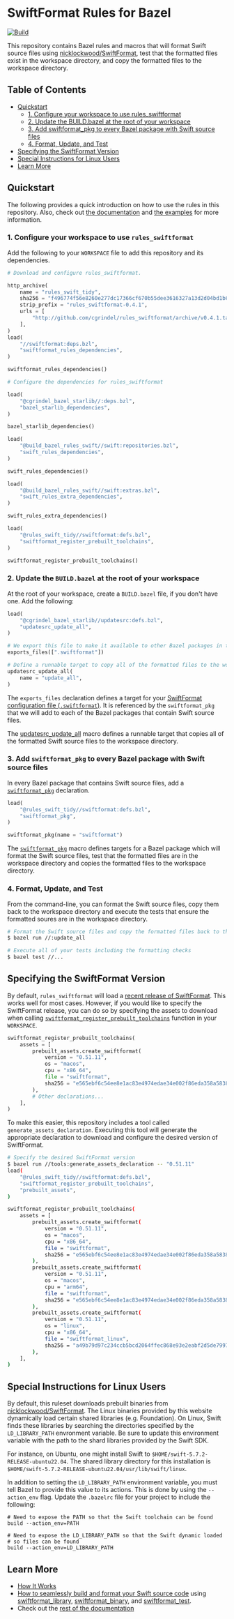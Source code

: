 # SwiftFormat Rules for Bazel

[![Build](https://github.com/cgrindel/rules_swiftformat/actions/workflows/ci.yml/badge.svg?event=schedule)](https://github.com/cgrindel/rules_swiftformat/actions/workflows/ci.yml)

This repository contains Bazel rules and macros that will format Swift source files using
[nicklockwood/SwiftFormat](https://github.com/nicklockwood/SwiftFormat), test that the formatted
files exist in the workspace directory, and copy the formatted files to the workspace directory.

## Table of Contents

* [Quickstart](#quickstart)
  * [1\. Configure your workspace to use rules\_swiftformat](#1-configure-your-workspace-to-use-rules_swiftformat)
  * [2\. Update the BUILD\.bazel at the root of your workspace](#2-update-the-buildbazel-at-the-root-of-your-workspace)
  * [3\. Add swiftformat\_pkg to every Bazel package with Swift source files](#3-add-swiftformat_pkg-to-every-bazel-package-with-swift-source-files)
  * [4\. Format, Update, and Test](#4-format-update-and-test)
* [Specifying the SwiftFormat Version](#specifying-the-swiftformat-version)
* [Special Instructions for Linux Users](#special-instructions-for-linux-users)
* [Learn More](#learn-more)

<a id="#quickstart"></a>
## Quickstart

The following provides a quick introduction on how to use the rules in this repository. Also, check
out [the documentation](/doc/) and [the examples](/examples/) for more information.

### 1. Configure your workspace to use `rules_swiftformat`

Add the following to your `WORKSPACE` file to add this repository and its dependencies.

<!-- BEGIN WORKSPACE SNIPPET -->
```python
# Download and configure rules_swiftformat.

http_archive(
    name = "rules_swift_tidy",
    sha256 = "f496774f56e8260e277dc17366cf670b55dee3616327a13d2d04bd1b62cdcc88",
    strip_prefix = "rules_swiftformat-0.4.1",
    urls = [
        "http://github.com/cgrindel/rules_swiftformat/archive/v0.4.1.tar.gz",
    ],
)
load(
    "//swiftformat:deps.bzl",
    "swiftformat_rules_dependencies",
)

swiftformat_rules_dependencies()

# Configure the dependencies for rules_swiftformat

load(
    "@cgrindel_bazel_starlib//:deps.bzl",
    "bazel_starlib_dependencies",
)

bazel_starlib_dependencies()

load(
    "@build_bazel_rules_swift//swift:repositories.bzl",
    "swift_rules_dependencies",
)

swift_rules_dependencies()

load(
    "@build_bazel_rules_swift//swift:extras.bzl",
    "swift_rules_extra_dependencies",
)

swift_rules_extra_dependencies()

load(
    "@rules_swift_tidy//swiftformat:defs.bzl",
    "swiftformat_register_prebuilt_toolchains",
)

swiftformat_register_prebuilt_toolchains()
```
<!-- END WORKSPACE SNIPPET -->

### 2. Update the `BUILD.bazel` at the root of your workspace

At the root of your workspace, create a `BUILD.bazel` file, if you don't have one. Add the
following:

```python
load(
    "@cgrindel_bazel_starlib//updatesrc:defs.bzl",
    "updatesrc_update_all",
)

# We export this file to make it available to other Bazel packages in the workspace.
exports_files([".swiftformat"])

# Define a runnable target to copy all of the formatted files to the workspace directory.
updatesrc_update_all(
    name = "update_all",
)
```

The `exports_files` declaration defines a target for your [SwiftFormat configuration file
(`.swiftformat`)](https://github.com/nicklockwood/SwiftFormat#config-file). It is referenced by the
`swiftformat_pkg` that we will add to each of the Bazel packages that contain Swift source files.

The [updatesrc_update_all](https://github.com/cgrindel/bazel-starlib/blob/main/doc/updatesrc/rules_and_macros_overview.md#updatesrc_update_all)
macro defines a runnable target that copies all of the formatted Swift source files to the workspace
directory.


### 3. Add `swiftformat_pkg` to every Bazel package with Swift source files

In every Bazel package that contains Swift source files, add a
[`swiftformat_pkg`](/doc/rules_and_macros_overview.md#swiftformat_pkg) declaration.

```python
load(
    "@rules_swift_tidy//swiftformat:defs.bzl",
    "swiftformat_pkg",
)

swiftformat_pkg(name = "swiftformat")
```

The [`swiftformat_pkg`](/doc/rules_and_macros_overview.md#swiftformat_pkg) macro defines targets for
a Bazel package which will format the Swift source files, test that the formatted files are in the
workspace directory and copies the formatted files to the workspace directory.

### 4. Format, Update, and Test

From the command-line, you can format the Swift source files, copy them back to the workspace
directory and execute the tests that ensure the formatted soures are in the workspace directory.

```sh
# Format the Swift source files and copy the formatted files back to the workspace directory
$ bazel run //:update_all

# Execute all of your tests including the formatting checks
$ bazel test //...
```

## Specifying the SwiftFormat Version

By default, `rules_swiftformat` will load a [recent release of
SwiftFormat](https://github.com/nicklockwood/SwiftFormat/releases). This works well for most cases.
However, if you would like to specify the SwiftFormat release, you can do so by specifying the
assets to download when calling [`swiftformat_register_prebuilt_toolchains`](/doc/repository_rules_overview.md#swiftformat_register_prebuilt_toolchains) function in your `WORKSPACE`.

```python
swiftformat_register_prebuilt_toolchains(
    assets = [
        prebuilt_assets.create_swiftformat(
            version = "0.51.11",
            os = "macos",
            cpu = "x86_64",
            file = "swiftformat",
            sha256 = "e565ebf6c54ee8e1ac83e4974edae34e002f86eda358a5838c0171f32f00ab20",
        ),
        # Other declarations...
    ],
)
```

To make this easier, this repository includes a tool called `generate_assets_declaration`. Executing
this tool will generate the appropriate declaration to download and configure the desired version of
SwiftFormat.

```sh
# Specify the desired SwiftFormat version 
$ bazel run //tools:generate_assets_declaration -- "0.51.11"
load(
    "@rules_swift_tidy//swiftformat:defs.bzl",
    "swiftformat_register_prebuilt_toolchains",
    "prebuilt_assets",
)

swiftformat_register_prebuilt_toolchains(
    assets = [
        prebuilt_assets.create_swiftformat(
            version = "0.51.11",
            os = "macos",
            cpu = "x86_64",
            file = "swiftformat",
            sha256 = "e565ebf6c54ee8e1ac83e4974edae34e002f86eda358a5838c0171f32f00ab20",
        ),
        prebuilt_assets.create_swiftformat(
            version = "0.51.11",
            os = "macos",
            cpu = "arm64",
            file = "swiftformat",
            sha256 = "e565ebf6c54ee8e1ac83e4974edae34e002f86eda358a5838c0171f32f00ab20",
        ),
        prebuilt_assets.create_swiftformat(
            version = "0.51.11",
            os = "linux",
            cpu = "x86_64",
            file = "swiftformat_linux",
            sha256 = "a49b79d97c234ccb5bcd2064ffec868e93e2eabf2d5de79974ca3802d8e389ec",
        ),
    ],
)
```

## Special Instructions for Linux Users

By default, this ruleset downloads prebuilt binaries from
[nicklockwood/SwiftFormat](https://github.com/nicklockwood/SwiftFormat). The Linux binaries provided
by this website dynamically load certain shared libraries (e.g. Foundation). On Linux, Swift
finds these libraries by searching the directories specified by the `LD_LIBRARY_PATH` envronment
variable.  Be sure to update this environment variable with the path to the shard libraries provided
by the Swift SDK.

For instance, on Ubuntu, one might install Swift to `$HOME/swift-5.7.2-RELEASE-ubuntu22.04`. The
shared library directory for this installation is 
`$HOME/swift-5.7.2-RELEASE-ubuntu22.04/usr/lib/swift/linux`.

In addition to setting the `LD_LIBRARY_PATH` environment variable, you must tell Bazel to provide
this value to its actions. This is done by using the `--action_env` flag. Update the `.bazelrc` file
for your project to include the following:

```
# Need to expose the PATH so that the Swift toolchain can be found
build --action_env=PATH

# Need to expose the LD_LIBRARY_PATH so that the Swift dynamic loaded 
# so files can be found
build --action_env=LD_LIBRARY_PATH
```

## Learn More

- [How It Works](/doc/how_it_works.md)
- [How to seamlessly build and format your Swift source
  code](/doc/integrate_with_rules_swift.md) using
[swiftformat_library](/doc/rules_and_macros_overview.md#swiftformat_library),
[swiftformat_binary](/doc/rules_and_macros_overview.md#swiftformat_binary), and
[swiftformat_test](/doc/rules_and_macros_overview.md#swiftformat_test). 
- Check out the [rest of the documentation](/doc)

